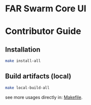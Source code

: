 # FAR Swarm Core UI

# Contributor Guide
## Installation
```bash
make install-all
```
## Build artifacts (local)
```bash
make local-build-all
```
see more usages directly in: [Makefile](./Makefile).
